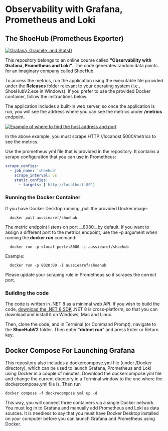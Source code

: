 # Observability with Grafana, Prometheus and Loki
## The ShoeHub  (Prometheus Exporter)

[![Grafana, Graphite, and StatsD](https://img-c.udemycdn.com/course/750x422/1473698_386a_9.jpg)](https://www.udemy.com/course/grafana-graphite-and-statsd-visualize-metrics/?referralCode=F9360D03CB430529BEAD)

This repository belongs to an online course called **"Observability with Grafana, Prometheus and Loki"**. The code generates random data points for an imaginary company called ShoeHub. 

To access the metrics, run the application using the executable file provided under the **Releases** folder relevant to your operating system (i.e., ShoeHubV2.exe in Windows). If you prefer to use the provided Docker container, follow the instructions below.

The application includes a built-in web server, so once the application is run, you will see the address where you can see the metrics under __/metrics__ endpoint.


[![Example of where to find the host address and port](https://github.com/aussiearef/ShoeHubV2/blob/main/host-example.png?raw=true)](https://github.com/aussiearef/ShoeHubV2/blob/main/host-example.png?raw=true)

In the above example, you must scrape HTTP://locahost:5000/metrics to see the metrics.

Use the prometheus.yml file that is provided in the repository. It contains a scrape configuration that you can use in Prometheus:

```yaml
scrape_configs:
  - job_name: 'shoehub'
    scrape_interval: 5s
    static_configs:
      - targets: ['http://localhost:80']
```

### Running the Docker Container

If you have Docker Desktop running, pull the provided Docker image:

```
  docker pull aussiearef/shoehub
```

The metric endpoint listens on port __8080__by default. If you want to assign a different port to the metrics endpoint, use the -p argument when running the __docker run__ command:

```
  docker run -p <local port>:8080 -i aussiearef/shoehub
```

Example:

```
  docker run -p 8020:80 -i aussiearef/shoehub
```

Please update your scraping rule in Prometheus so it scrapes the correct port.

### Building the code

The code is written in .NET 8 as a minimal web API. If you wish to build the code, [download the .NET 8 SDK](https://dotnet.microsoft.com/en-us/download/dotnet/8.0)
.NET 8 is cross-platform, so that you can download and install it on Windows, Mac and Linux.

Then, clone the code, and in Terminal (or Command Prompt), navigate to the **ShoeHubV2** folder. Then enter  "**dotnet run**" and press Enter or Return key.

## Docker Compose For Launching Grafana

This repository also includes a dockercompose.yml file (under /Docker directory), which can be used to launch Grafana, Prometheus and Loki using Docker in a couple of minutes. Download the dockercompose.yml file and change the current directory in a Terminal window to the one where the dockercompose.yml file is. 
Then run

```
docker compose -f dockrecompose.yml up -d
```

This way, you will connect three containers via a single Docker network. You must log in to Grafana and manually add Prometheus and Loki as data sources.
It is needless to say that you must have Docker Desktop installed on your computer before you can launch Grafana and Prometheus using Docker.


